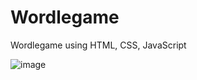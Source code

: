 # Wordlegame
Wordlegame using HTML, CSS, JavaScript

![image](https://github.com/user-attachments/assets/a88cf0f2-02b5-4bd9-a8f1-71cb710fb851)
